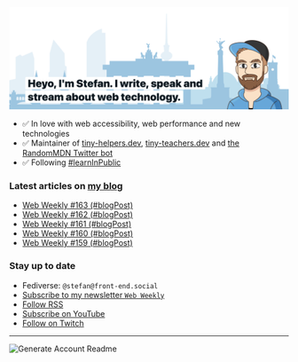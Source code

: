 <img alt="Heyo, I'm Stefan. I write and speak about web technology." src="https://raw.githubusercontent.com/stefanjudis/stefanjudis/main/screenshot.png">

- ✅ In love with web accessibility, web performance and new technologies
- ✅ Maintainer of [tiny-helpers.dev](https://tiny-helpers.dev), [tiny-teachers.dev](https://tiny-teachers.dev/) and [the RandomMDN Twitter bot](https://twitter.com/randomMDN)
- ✅ Following [#learnInPublic](https://www.stefanjudis.com/today-i-learned/)
### Latest articles on [my blog](https://www.stefanjudis.com)

<!-- BLOG-POST-LIST:START -->
- [Web Weekly #163 &lpar;#blogPost&rpar;](https://www.stefanjudis.com/blog/web-weekly-163/)
- [Web Weekly #162 &lpar;#blogPost&rpar;](https://www.stefanjudis.com/blog/web-weekly-162/)
- [Web Weekly #161 &lpar;#blogPost&rpar;](https://www.stefanjudis.com/blog/web-weekly-161/)
- [Web Weekly #160 &lpar;#blogPost&rpar;](https://www.stefanjudis.com/blog/web-weekly-160/)
- [Web Weekly #159 &lpar;#blogPost&rpar;](https://www.stefanjudis.com/blog/web-weekly-159/)
<!-- BLOG-POST-LIST:END -->

### Stay up to date

- Fediverse: `@stefan@front-end.social`
- [Subscribe to my newsletter `Web Weekly`](https://webweekly.email/)
- [Follow RSS](https://www.stefanjudis.com/feeds/)
- [Subscribe on YouTube](https://youtube.com/c/stefanjudis)
- [Follow on Twitch](https://www.twitch.tv/stefanjudis)

---

![Generate Account Readme](https://github.com/stefanjudis/stefanjudis/workflows/Generate%20Account%20Readme/badge.svg)
